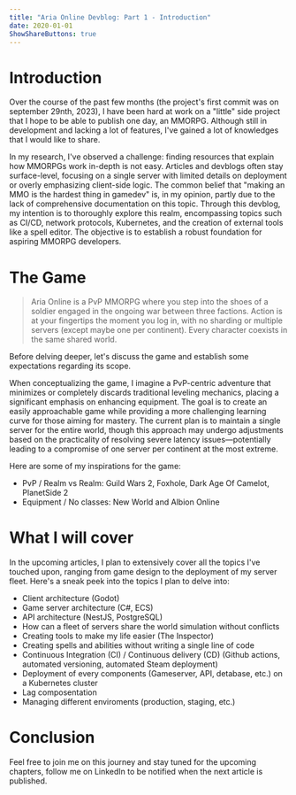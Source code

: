```yaml
---
title: "Aria Online Devblog: Part 1 - Introduction"
date: 2020-01-01
ShowShareButtons: true
---
```


# Introduction

Over the course of the past few months (the project's first commit was on september 29nth, 2023), I have been hard at work on a "little" side project that I hope to be able to publish one day, an MMORPG.
Although still in development and lacking a lot of features, I've gained a lot of knowledges that I would like to share.

In my research, I've observed a challenge: finding resources that explain how MMORPGs work in-depth is not easy. Articles and devblogs often stay surface-level, focusing on a single server with limited details on deployment or overly emphasizing client-side logic. The common belief that "making an MMO is the hardest thing in gamedev" is, in my opinion, partly due to the lack of comprehensive documentation on this topic. Through this devblog, my intention is to thoroughly explore this realm, encompassing topics such as CI/CD, network protocols, Kubernetes, and the creation of external tools like a spell editor. The objective is to establish a robust foundation for aspiring MMORPG developers.

# The Game

> Aria Online is a PvP MMORPG where you step into the shoes of a soldier engaged in the ongoing war between three factions. Action is at your fingertips the moment you log in, with no sharding or multiple servers (except maybe one per continent). Every character coexists in the same shared world.

Before delving deeper, let's discuss the game and establish some expectations regarding its scope.

When conceptualizing the game, I imagine a PvP-centric adventure that minimizes or completely discards traditional leveling mechanics, placing a significant emphasis on enhancing equipment. The goal is to create an easily approachable game while providing a more challenging learning curve for those aiming for mastery. The current plan is to maintain a single server for the entire world, though this approach may undergo adjustments based on the practicality of resolving severe latency issues—potentially leading to a compromise of one server per continent at the most extreme.

Here are some of my inspirations for the game:

- PvP / Realm vs Realm: Guild Wars 2, Foxhole, Dark Age Of Camelot, PlanetSide 2
- Equipment / No classes: New World and Albion Online

# What I will cover

In the upcoming articles, I plan to extensively cover all the topics I've touched upon, ranging from game design to the deployment of my server fleet. Here's a sneak peek into the topics I plan to delve into:

- Client architecture (Godot)
- Game server architecture (C#, ECS)
- API architecture (NestJS, PostgreSQL)
- How can a fleet of servers share the world simulation without conflicts
- Creating tools to make my life easier (The Inspector)
- Creating spells and abilities without writing a single line of code
- Continuous Integration (CI) / Continuous delivery (CD) (Github actions, automated versioning, automated Steam deployment)
- Deployment of every components (Gameserver, API, detabase, etc.) on a Kubernetes cluster
- Lag composentation
- Managing different enviroments (production, staging, etc.)

# Conclusion

Feel free to join me on this journey and stay tuned for the upcoming chapters, follow me on LinkedIn to be notified when the next article is published.
